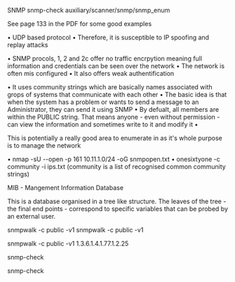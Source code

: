 SNMP
snmp-check
auxiliary/scanner/snmp/snmp_enum  

See page 133 in the PDF for some good examples

• UDP based protocol
• Therefore, it is susceptible to IP spoofing and replay attacks

• SNMP procols, 1, 2 and 2c offer no traffic encrpytion meaning full information and credentials can be seen over the network
• The network is often mis configured 
• It also offers weak authentification 

• It uses community strings which are basically names associated with grops of systems that communicate with each other
• The basic idea is that when the system has a problem or wants to send a message to an Administrator, they can send it using SNMP
• By defualt, all members are within the PUBLIC string.  That means anyone - even without permission - can view the information and sometimes write to it and modify it
• 


This is potentially a really good area to enumerate in as it's whole purpose is to manage the network

• nmap -sU --open -p 161 10.11.1.0/24 -oG snmpopen.txt
• onesixtyone -c community -i ips.txt (community is a list of recognised common community strings)

MIB - Mangement Information Database

This is a database organised in a tree like structure.  The leaves of the tree - the final end points - correspond to specific variables that can be probed by an external user.

snmpwalk -c public -v1 <IP ADDRESS>
snmpwalk -c public -v1 <IP ADDRESS> <MIB VALUE>

snmpwalk -c public -v1 <IP> 1.3.6.1.4.1.77.1.2.25




snmp-check

snmp-check <IP>


